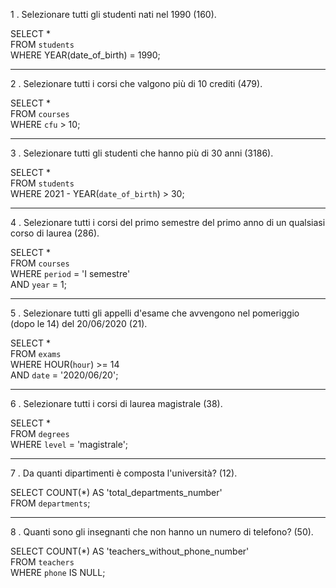 1 . Selezionare tutti gli studenti nati nel 1990 (160).

SELECT *  
FROM `students`  
WHERE YEAR(date_of_birth) = 1990;

---

2 . Selezionare tutti i corsi che valgono più di 10 crediti (479).

SELECT *  
FROM `courses`  
WHERE `cfu` > 10;

---

3 . Selezionare tutti gli studenti che hanno più di 30 anni (3186).

SELECT *  
FROM `students`  
WHERE 2021 - YEAR(`date_of_birth`) > 30;

---

4 . Selezionare tutti i corsi del primo semestre del primo anno di un qualsiasi corso di laurea (286).

SELECT *  
FROM `courses`  
WHERE `period` = 'I semestre'  
AND `year` = 1;

---

5 . Selezionare tutti gli appelli d'esame che avvengono nel pomeriggio (dopo le 14) del 20/06/2020 (21).

SELECT *  
FROM `exams`  
WHERE HOUR(`hour`) >= 14  
AND `date` = '2020/06/20';

---

6 . Selezionare tutti i corsi di laurea magistrale (38).

SELECT *  
FROM `degrees`  
WHERE `level` = 'magistrale';

---

7 . Da quanti dipartimenti è composta l'università? (12).

SELECT COUNT(*) AS 'total_departments_number'  
FROM `departments`;

---

8 . Quanti sono gli insegnanti che non hanno un numero di telefono? (50).

SELECT COUNT(*) AS 'teachers_without_phone_number'  
FROM `teachers`  
WHERE `phone` IS NULL;
